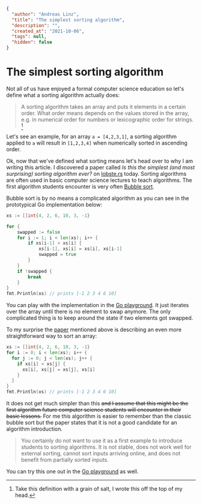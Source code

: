 ```json
{
  "author": "Andreas Linz",
  "title": "The simplest sorting algorithm",
  "description": "",
  "created_at": "2021-10-06",
  "tags": null,
  "hidden": false
}
```

# The simplest sorting algorithm

Not all of us have enjoyed a formal computer science education so let's define what a sorting algorithm actually does:

> A sorting algorithm takes an array and puts it elements in a certain order. What order means depends on the values stored in the array, e.g. in numerical order for numbers or lexicographic order for strings. [^1]

Let's see an example, for an array `a = [4,2,3,1]`, a sorting algorithm applied to `a` will result in `[1,2,3,4]` when numerically sorted in ascending order.

Ok, now that we've defined what sorting means let's head over to why I am writing this article.  I discovered a paper called _Is this the simplest (and most surprising) sorting algorithm ever?_ on [lobste.rs][lobsters] today.  Sorting algorithms are often used in basic computer science lectures to teach algorithms. The first algorithm students encounter is very often [Bubble sort][bubble-sort].

Bubble sort is by no means a complicated algorithm as you can see in the prototypical Go implementation below:

```go
xs := []int{4, 2, 6, 10, 3, -1}

for {
    swapped := false
    for i := 1; i < len(xs); i++ {
        if xs[i-1] > xs[i] {
            xs[i-1], xs[i] = xs[i], xs[i-1]
            swapped = true
        }
    }
    if !swapped {
        break
    }
}
fmt.Println(xs) // prints [-1 2 3 4 6 10]
```

You can play with the implementation in the [Go playground][play-bubble-sort].  It just iterates over the array until there is no element to swap anymore.  The only complicated thing is to keep around the state if two elements got swapped.

To my surprise the [paper][paper] mentioned above is describing an even more straightforward way to sort an array:

```go
xs := []int{4, 2, 6, 10, 3, -1}
for i := 0; i < len(xs); i++ {
  for j := 0; j < len(xs); j++ {
    if xs[i] < xs[j] {
      xs[i], xs[j] = xs[j], xs[i]
    }
  }
}
fmt.Println(xs) // prints [-1 2 3 4 6 10]
```

It does not get much simpler than this ~~and I assume that this might be the first algorithm future computer science students will encounter in their basic lessons.~~  For me this algorithm is easier to remember than the classic bubble sort but the paper states that it is not a good candidate for an algorithm introduction.

> You certainly do not want to use it as a first example to introduce
students to sorting algorithms. It is not stable, does not work well for
external sorting, cannot sort inputs arriving online, and does not benefit
from partially sorted inputs.

You can try this one out in the [Go playground][play-simple] as well.

[play-simple]: https://play.golang.org/p/jml6LqHApAN
[play-bubble-sort]: https://play.golang.org/p/wlTPJe7B5Ij
[lobsters]: https://lobste.rs/s/gh1ngc/is_this_simplest_most_surprising_sorting
[bubble-sort]: https://en.wikipedia.org/wiki/Bubble_sort
[paper]: https://arxiv.org/pdf/2110.01111.pdf

[^1]: Take this definition with a grain of salt, I wrote this off the top of my head.